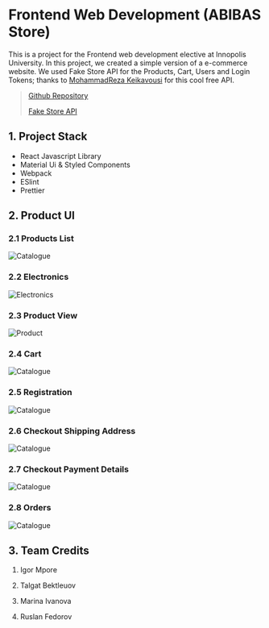 # Frontend Web Development (ABIBAS Store)

This is a project for the Frontend web development elective at Innopolis University. In this project, we created a simple version of a e-commerce website. We used Fake Store API for the Products, Cart, Users and Login Tokens; thanks to [MohammadReza Keikavousi](https://github.com/keikaavousi/fake-store-api) for this cool free API.

> [Github Repository](https://github.com/desmigor/fwd-project)
>
> [Fake Store API](https://fakestoreapi.com/)

## 1. Project Stack

- React Javascript Library
- Material Ui & Styled Components
- Webpack
- ESlint
- Prettier

## 2. Product UI

### 2.1 Products List

![Catalogue]()

### 2.2 Electronics

![Electronics]()

### 2.3 Product View

![Product]()

### 2.4 Cart

![Catalogue]()

### 2.5 Registration

![Catalogue]()

### 2.6 Checkout Shipping Address

![Catalogue]()

### 2.7 Checkout Payment Details

![Catalogue]()

### 2.8 Orders

![Catalogue]()

## 3. Team Credits

1. Igor Mpore

2. Talgat Bektleuov

3. Marina Ivanova

4. Ruslan Fedorov

